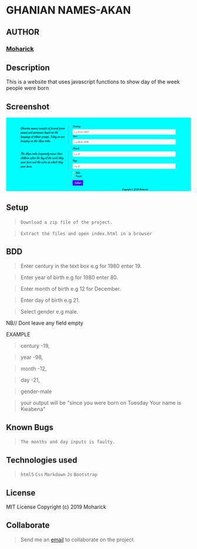 # GHANIAN NAMES-AKAN

## AUTHOR
### [Moharick](https://github.com/moharick)
## Description
  This is a website that uses javascript functions to show day of the week people were born
## Screenshot
<img src="https://github.com/moharick/project-1/blob/master/screenshot.png" width="1000">

## Setup

> ``Download a zip file of the project.``

> ``Extract the files and open index.html in a browser``

## BDD
> Enter century in the text box e.g for 1980 enter 19.

> Enter year of birth e.g for 1980 enter 80.

> Enter month of birth e.g 12 for December.

> Enter day of birth e.g 21.

> Select gender e.g male.

 NB// Dont leave any field empty
 
 EXAMPLE
 
 > century -19,
 
 > year -98,
 
 > month -12,
 
 > day -21,
 
 > gender-male
 
 > your output will be "since you were born on Tuesday Your name is Kwabena"

## Known Bugs
  > ``The months and day inputs is faulty.``

## Technologies used
  > `` html5 ``
  > `` Css ``
  > `` Markdown ``
  > `` Js ``
  > `` Bootstrap ``

## License
  MIT License
Copyright (c) 2019 Moharick

## Collaborate
  > Send me an [email](moharick@gmail.com) to collaborate on the project.